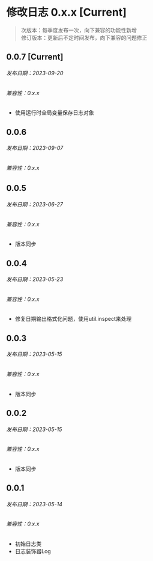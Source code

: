 # 修改日志 0.x.x [Current]

> 次版本：每季度发布一次，向下兼容的功能性新增  
> 修订版本：更新后不定时间发布，向下兼容的问题修正

## 0.0.7 [Current]
###### 发布日期：2023-09-20
###### 兼容性：0.x.x

+ 使用运行时全局变量保存日志对象

## 0.0.6 
###### 发布日期：2023-09-07
###### 兼容性：0.x.x

## 0.0.5
###### 发布日期：2023-06-27
###### 兼容性：0.x.x

+ 版本同步

## 0.0.4 
###### 发布日期：2023-05-23
###### 兼容性：0.x.x

+ 修复日期输出格式化问题，使用util.inspect来处理

## 0.0.3
###### 发布日期：2023-05-15
###### 兼容性：0.x.x

+ 版本同步

## 0.0.2
###### 发布日期：2023-05-15
###### 兼容性：0.x.x

+ 版本同步


## 0.0.1
###### 发布日期：2023-05-14
###### 兼容性：0.x.x

+ 初始日志类
+ 日志装饰器Log
